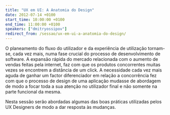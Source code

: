 ```yaml
---
title: "UX em UI: A Anatomia do Design"
date: 2012-07-14 +0100
start_time: 10:00:00 +0100
end_time: 11:00:00 +0100
speakers: ["dmitryossipov"]
redirect_from: /sessao/ux-em-ui-a-anatomia-do-design/
---
```

O planeamento do fluxo do utilizador e da experiência de utilização tornam-se, cada vez mais, numa fase crucial do processo de desenvolvimento de software. A expansão rápida do mercado relacionada com o aumento de vendas feitas pela internet, faz com que os produtos concorrentes muitas vezes se encontrem a distância de um click. A necessidade cada vez mais aguda de ganhar um factor diferenciador em relação a concorrência fez com que o processo de design de uma aplicação mudasse de abordagem de modo a focar toda a sua atenção no utilizador final e não somente na parte funcional da mesma.

Nesta sessão serão abordadas algumas das boas práticas utilizadas pelos UX Designers de modo a dar resposta às mudanças.

